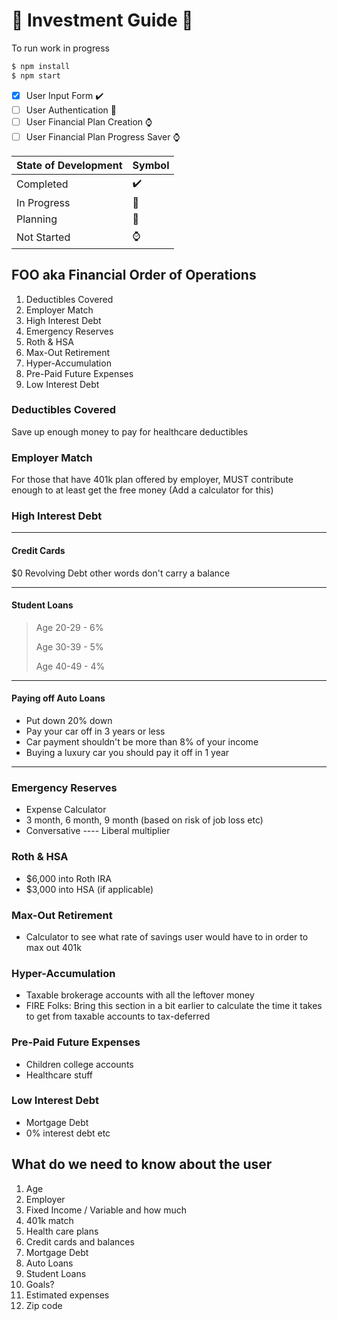# 🚧 Investment Guide 🚧

To run work in progress
```bash
$ npm install
$ npm start
```

- [X] User Input Form ✔️
- [ ] User Authentication 🚧
- [ ] User Financial Plan Creation ⌚
- [ ] User Financial Plan Progress Saver ⌚

| State of Development | Symbol |
| -------------------- | ------ |
| Completed | ✔️ |
| In Progress | 🚀 |
| Planning | 🚧 |
| Not Started | ⌚ |

## FOO aka Financial Order of Operations

1. Deductibles Covered
2. Employer Match
3. High Interest Debt
4. Emergency Reserves
5. Roth & HSA
6. Max-Out Retirement
7. Hyper-Accumulation
8. Pre-Paid Future Expenses
9. Low Interest Debt

### Deductibles Covered

Save up enough money to pay for healthcare deductibles

### Employer Match

For those that have 401k plan offered by employer, MUST contribute enough to at least get the free money (Add a calculator for this)

### **High Interest Debt**

---

#### **Credit Cards**

$0 Revolving Debt other words don't carry a balance

---

#### **Student Loans**

> Age 20-29 - 6%
>
> Age 30-39 - 5%
>
> Age 40-49 - 4%

---

#### **Paying off Auto Loans**

- Put down 20% down
- Pay your car off in 3 years or less
- Car payment shouldn't be more than 8% of your income
- Buying a luxury car you should pay it off in 1 year

---

### **Emergency Reserves**

- Expense Calculator
- 3 month, 6 month, 9 month (based on risk of job loss etc)
- Conversative ---- Liberal multiplier

### **Roth & HSA**

- $6,000 into Roth IRA
- $3,000 into HSA (if applicable)

### **Max-Out Retirement**

- Calculator to see what rate of savings user would have to in order to max out 401k

### **Hyper-Accumulation**

- Taxable brokerage accounts with all the leftover money
- FIRE Folks: Bring this section in a bit earlier to calculate the time it takes to get from taxable accounts to tax-deferred

### **Pre-Paid Future Expenses**

- Children college accounts
- Healthcare stuff

### **Low Interest Debt**

- Mortgage Debt
- 0% interest debt etc

## What do we need to know about the user

1. Age
2. Employer
3. Fixed Income / Variable and how much
4. 401k match
5. Health care plans
6. Credit cards and balances
7. Mortgage Debt
8. Auto Loans
9. Student Loans
10. Goals?
11. Estimated expenses
12. Zip code

